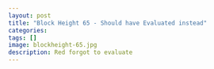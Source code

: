 ```yaml
---
layout: post
title: "Block Height 65 - Should have Evaluated instead"
categories:
tags: []
image: blockheight-65.jpg
description: Red forgot to evaluate
---
```

